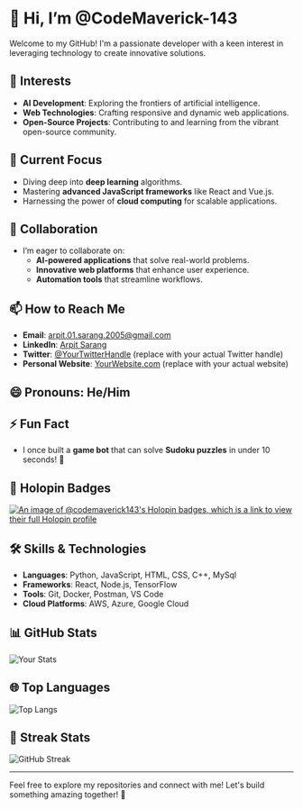 # 👋 Hi, I’m @CodeMaverick-143

Welcome to my GitHub! I'm a passionate developer with a keen interest in leveraging technology to create innovative solutions. 

## 👀 Interests
- **AI Development**: Exploring the frontiers of artificial intelligence.
- **Web Technologies**: Crafting responsive and dynamic web applications.
- **Open-Source Projects**: Contributing to and learning from the vibrant open-source community.

## 🌱 Current Focus
- Diving deep into **deep learning** algorithms.
- Mastering **advanced JavaScript frameworks** like React and Vue.js.
- Harnessing the power of **cloud computing** for scalable applications.

## 💞️ Collaboration
- I’m eager to collaborate on:
  - **AI-powered applications** that solve real-world problems.
  - **Innovative web platforms** that enhance user experience.
  - **Automation tools** that streamline workflows.

## 📫 How to Reach Me
- **Email**: [arpit.01.sarang.2005@gmail.com](mailto:arpit.01.sarang.2005@gmail.com)
- **LinkedIn**: [Arpit Sarang](https://www.linkedin.com/in/arpit-sarang-2005)
- **Twitter**: [@YourTwitterHandle](https://twitter.com/YourTwitterHandle) (replace with your actual Twitter handle)
- **Personal Website**: [YourWebsite.com](https://YourWebsite.com) (replace with your actual website)

## 😄 Pronouns: He/Him

## ⚡ Fun Fact
- I once built a **game bot** that can solve **Sudoku puzzles** in under 10 seconds! 🚀

## 🏅 Holopin Badges
[![An image of @codemaverick143's Holopin badges, which is a link to view their full Holopin profile](https://holopin.me/codemaverick143)](https://holopin.io/@codemaverick143)

## 🛠️ Skills & Technologies
- **Languages**: Python, JavaScript, HTML, CSS, C++, MySql
- **Frameworks**: React, Node.js, TensorFlow
- **Tools**: Git, Docker, Postman, VS Code
- **Cloud Platforms**: AWS, Azure, Google Cloud


## 📊 GitHub Stats
![Your Stats](https://github-readme-stats.vercel.app/api?username=CodeMaverick-143&show_icons=true&theme=radical)

## 🌐 Top Languages
![Top Langs](https://github-readme-stats.vercel.app/api/top-langs/?username=CodeMaverick-143&layout=compact&theme=radical)

## 📅 Streak Stats
![GitHub Streak](https://github-readme-streak-stats.herokuapp.com/?user=CodeMaverick-143&theme=radical)

---

Feel free to explore my repositories and connect with me! Let's build something amazing together! 🚀
